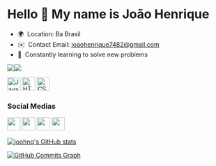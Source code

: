 Hello 👋 My name is João Henrique
==============================

* 🌍  Location: Ba Brasil
* ✉️  Contact Email: [joaohenrique7482@gmail.com](mailto:joaohenrique7482@gmail.com)
* 🧠  Constantly learning to solve new problems

<a href="https://www.twitter.com/https__henrique" target="_blank" rel="noreferrer"><img
src="https://img.shields.io/twitter/follow/https__henrique?logo=twitter&style=for-the-badge&color=0891b2&labelColor=1c1917"
/></a><a href="https://www.github.com/joohnq" target="_blank" rel="noreferrer"><img
src="https://img.shields.io/github/followers/joohnq?logo=github&style=for-the-badge&color=0891b2&labelColor=1c1917" /></a>

<p align="left">
<a href="https://developer.mozilla.org/en-US/docs/Web/JavaScript" target="_blank" rel="noreferrer"><img src="https://raw.githubusercontent.com/danielcranney/readme-generator/main/public/icons/skills/javascript-colored.svg" width="30" height="30" alt="Javascript" /></a>
<a href="https://developer.mozilla.org/en-US/docs/Glossary/HTML5" target="_blank" rel="noreferrer"><img src="https://raw.githubusercontent.com/danielcranney/readme-generator/main/public/icons/skills/html5-colored.svg" width="30" height="30" alt="HTML5" /></a>
<a href="https://www.w3.org/TR/CSS/#css" target="_blank" rel="noreferrer"><img src="https://raw.githubusercontent.com/danielcranney/readme-generator/main/public/icons/skills/css3-colored.svg" width="30" height="30" alt="CSS3" /></a>
</p>


### Social Medias

<p align="left"> <a href="https://www.github.com/joohnq" target="_blank" rel="noreferrer"><img src="https://raw.githubusercontent.com/danielcranney/readme-generator/main/public/icons/socials/github-dark.svg" width="30" height="30" /></a> <a href="http://www.instagram.com/https_henrique99/" target="_blank" rel="noreferrer"><img src="https://raw.githubusercontent.com/danielcranney/readme-generator/main/public/icons/socials/instagram.svg" width="30" height="30" /></a> <a href="https://www.linkedin.com/in/joao-henrique-de-souza-silva-b43921196/" target="_blank" rel="noreferrer"><img src="https://raw.githubusercontent.com/danielcranney/readme-generator/main/public/icons/socials/linkedin.svg" width="30" height="30" /></a> <a href="https://www.twitter.com/https__henrique" target="_blank" rel="noreferrer"><img src="https://raw.githubusercontent.com/danielcranney/readme-generator/main/public/icons/socials/twitter.svg" width="30" height="30" /></a></p>

<a href="http://www.github.com/joohnq"><img src="https://github-readme-stats.vercel.app/api?username=joohnq&show_icons=true&hide=contribs&title_color=0891b2&text_color=ffffff&icon_color=0891b2&bg_color=1c1917&hide_border=true&show_icons=true" alt="joohnq's GitHub stats" /></a>

<a href="http://www.github.com/joohnq"><img src="https://activity-graph.herokuapp.com/graph?username=joohnq&bg_color=1c1917&color=ffffff&line=0891b2&point=ffffff&area_color=1c1917&area=true&hide_border=true&custom_title=GitHub%20Commits%20Graph" alt="GitHub Commits Graph" /></a>
